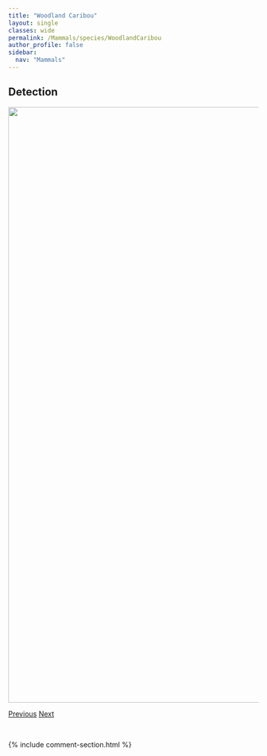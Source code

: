 ```yaml
---
title: "Woodland Caribou"
layout: single
classes: wide
permalink: /Mammals/species/WoodlandCaribou
author_profile: false
sidebar:
  nav: "Mammals"
---
```


<h2>Detection</h2>

<a href="https://drive.google.com/uc?export=view&id=1JxP1f7glxYXbTdSlJNjtqE-YBlli3eS6">
<img src="https://drive.google.com/uc?export=view&id=1JxP1f7glxYXbTdSlJNjtqE-YBlli3eS6" height = "1200" width = "800">
</a>


<a href="/DevelopmentWebsite/Mammals/species/WolvesCoyotesandAllies" class="pagination--pager" title="Canidae">Previous</a> <a href="/DevelopmentWebsite/Mammals/species/Badger" class="pagination--pager" title="Taxidea taxus">Next</a>

<p>&nbsp;</p>

{% include comment-section.html %}
